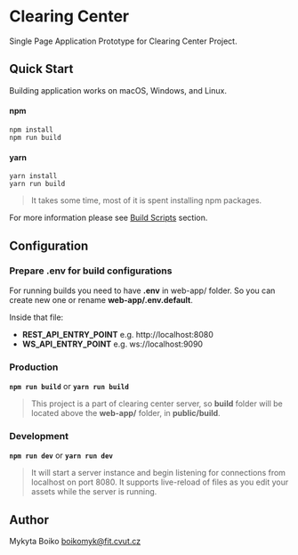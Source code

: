# Clearing Center
Single Page Application Prototype for Clearing Center Project.
## Quick Start ##
Building application works on macOS, Windows, and Linux.

#### npm  

``` 
npm install
npm run build
```
#### yarn 
``` 
yarn install
yarn run build
```

>It takes some time, most of it is spent installing npm packages.


For more information please see [Build Scripts](#build-scripts) section.
  
## Configuration
### Prepare .env for build configurations ###
For running builds you need to have **.env** in web-app/ folder.
So you can create new one or rename **web-app/.env.default**.  

Inside that file:
 - **REST_API_ENTRY_POINT**  e.g. http://localhost:8080
 - **WS_API_ENTRY_POINT** e.g. ws://localhost:9090
 
### Production 
**`npm run build`** or **`yarn run build`**
>This project is a part of clearing center server, so **build** folder will be located above the **web-app/** folder, in **public/build**.

### Development
**`npm run dev`** or **`yarn run dev`**
>It  will start a server instance and begin listening for connections from localhost on port 8080. 
It supports live-reload of files as you edit your assets while the server is running.


## Author

Mykyta Boiko [boikomyk@fit.cvut.cz](boikomyk@fit.cvut.cz)
